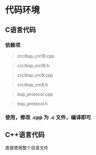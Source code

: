 <!--
 * @Author                         : Seasky.Liu
 * @Date                           : Do not edit
 * @LastEditTime: 2022-04-08 18:39:23
 * @LastEditors: Please set LastEditors
 * @Description                    : https://github.com/SEASKY-Master
 * @FilePath                       : Do not edit
 * @symbol_custom_string_obkoro1          : 版权所有:@Seasky.liu
 * 联系方式:liuwei_seasky@163.com
 * 开源协议:请遵从开源协议（项目仓库中有说明），未经作者允许、严禁用于商业用途
 * ************************************************************************
 *            If you want a thing done well, do it yourself.
 * ************************************************************************
-->

# 代码环境

## C语言代码

### 依赖项

>crc/bsp_crc16.cpp

>crc/bsp_crc16.h

>crc/bsp_crc8.cpp

>crc/bsp_crc8.h

>bsp_protocol.cpp

>bsp_protocol.h

### 使用，修改 .cpp 为 .c 文件，编译即可


## C++语言代码

直接使用整个目录文件

